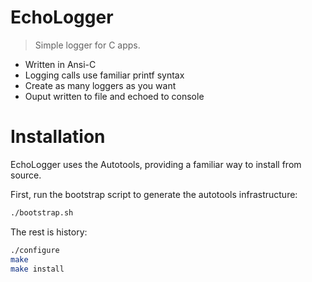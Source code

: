 # EchoLogger
> Simple logger for C apps.

* Written in Ansi-C
* Logging calls use familiar printf syntax
* Create as many loggers as you want
* Ouput written to file and echoed to console

# Installation
EchoLogger uses the Autotools, providing a familiar way to install from source.

First, run the bootstrap script to generate the autotools infrastructure:
```sh
./bootstrap.sh
```

The rest is history:
```sh
./configure
make
make install
```